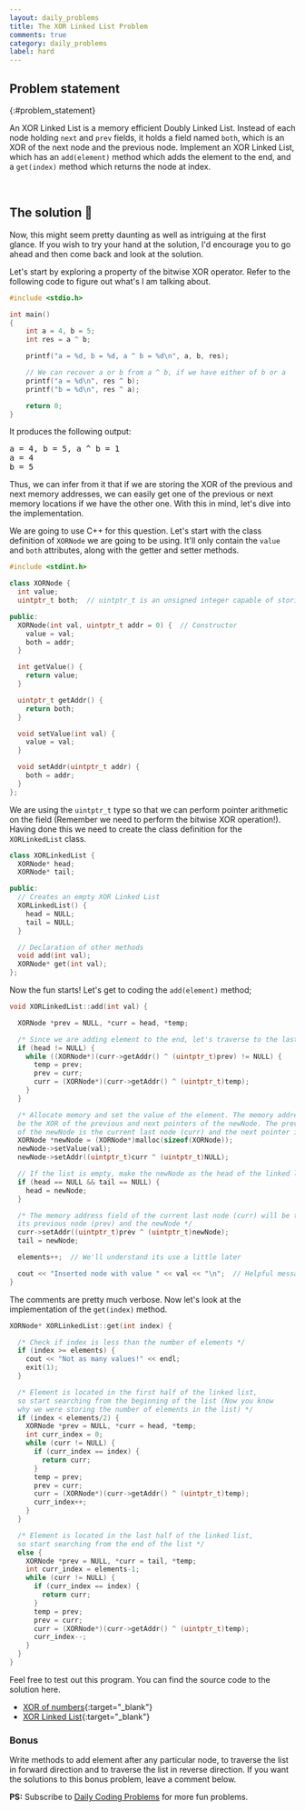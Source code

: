 ```yaml
---
layout: daily_problems
title: The XOR Linked List Problem
comments: true
category: daily_problems
label: hard
---
```


## Problem statement
{:#problem_statement}

An XOR Linked List is a memory efficient Doubly Linked List. Instead of each
node holding `next` and `prev` fields, it holds a field named `both`, which is
an XOR of the next node and the previous node. Implement an XOR Linked List,
which has an `add(element)` method which adds the element to the end, and a
`get(index)` method which returns the node at index.

<br />

## The solution 🎉

Now, this might seem pretty daunting as well as intriguing at the first glance.
If you wish to try your hand at the solution, I'd encourage you to go ahead and then
come back and look at the solution.

Let's start by exploring a property of the bitwise XOR operator. Refer to the
following code to figure out what's I am talking about.

```c
#include <stdio.h>

int main()
{
    int a = 4, b = 5;
    int res = a ^ b;

    printf("a = %d, b = %d, a ^ b = %d\n", a, b, res);

    // We can recover a or b from a ^ b, if we have either of b or a
    printf("a = %d\n", res ^ b);
    printf("b = %d\n", res ^ a);

    return 0;
}
```

It produces the following output:

<pre class="output">
a = 4, b = 5, a ^ b = 1
a = 4
b = 5
</pre>

Thus, we can infer from it that if we are storing the XOR of the previous and
next memory addresses, we can easily get one of the previous or next memory
locations if we have the other one. With this in mind, let's dive into the implementation.

We are going to use C++ for this question. Let's start with the class definition
of `XORNode` we are going to be using. It'll only contain the `value` and
`both` attributes, along with the getter and setter methods.

```c++
#include <stdint.h>

class XORNode {
  int value;
  uintptr_t both;  // uintptr_t is an unsigned integer capable of storing a pointer

public:
  XORNode(int val, uintptr_t addr = 0) {  // Constructor
    value = val;
    both = addr;
  }

  int getValue() {
    return value;
  }

  uintptr_t getAddr() {
    return both;
  }

  void setValue(int val) {
    value = val;
  }

  void setAddr(uintptr_t addr) {
    both = addr;
  }
};
```

We are using the `uintptr_t` type so that we can perform pointer arithmetic on
the field (Remember we need to perform the bitwise XOR operation!). Having done
this we need to create the class definition for the `XORLinkedList` class.

```c++
class XORLinkedList {
  XORNode* head;
  XORNode* tail;

public:
  // Creates an empty XOR Linked List
  XORLinkedList() {
    head = NULL;
    tail = NULL;
  }

  // Declaration of other methods
  void add(int val);
  XORNode* get(int val);
};
```

Now the fun starts! Let's get to coding the `add(element)` method;

```c++
void XORLinkedList::add(int val) {

  XORNode *prev = NULL, *curr = head, *temp;

  /* Since we are adding element to the end, let's traverse to the last element */
  if (head != NULL) {
    while ((XORNode*)(curr->getAddr() ^ (uintptr_t)prev) != NULL) {
      temp = prev;
      prev = curr;
      curr = (XORNode*)(curr->getAddr() ^ (uintptr_t)temp);
    }
  }

  /* Allocate memory and set the value of the element. The memory address field will
  be the XOR of the previous and next pointers of the newNode. The previous pointer
  of the newNode is the current last node (curr) and the next pointer is NULL */
  XORNode *newNode = (XORNode*)malloc(sizeof(XORNode));
  newNode->setValue(val);
  newNode->setAddr((uintptr_t)curr ^ (uintptr_t)NULL);

  // If the list is empty, make the newNode as the head of the linked list
  if (head == NULL && tail == NULL) {
    head = newNode;
  }

  /* The memory address field of the current last node (curr) will be the XOR of
  its previous node (prev) and the newNode */
  curr->setAddr((uintptr_t)prev ^ (uintptr_t)newNode);
  tail = newNode;

  elements++;  // We'll understand its use a little later

  cout << "Inserted node with value " << val << "\n";  // Helpful message
}
```

The comments are pretty much verbose. Now let's look at the implementation of the
`get(index)` method.

```c++
XORNode* XORLinkedList::get(int index) {

  /* Check if index is less than the number of elements */
  if (index >= elements) {
    cout << "Not as many values!" << endl;
    exit(1);
  }

  /* Element is located in the first half of the linked list,
  so start searching from the beginning of the list (Now you know
  why we were storing the number of elements in the list) */
  if (index < elements/2) {
    XORNode *prev = NULL, *curr = head, *temp;
    int curr_index = 0;
    while (curr != NULL) {
      if (curr_index == index) {
        return curr;
      }
      temp = prev;
      prev = curr;
      curr = (XORNode*)(curr->getAddr() ^ (uintptr_t)temp);
      curr_index++;
    }
  }

  /* Element is located in the last half of the linked list,
  so start searching from the end of the list */
  else {
    XORNode *prev = NULL, *curr = tail, *temp;
    int curr_index = elements-1;
    while (curr != NULL) {
      if (curr_index == index) {
        return curr;
      }
      temp = prev;
      prev = curr;
      curr = (XORNode*)(curr->getAddr() ^ (uintptr_t)temp);
      curr_index--;
    }
  }
}
```

Feel free to test out this program. You can find the source code to the solution here.
+ [XOR of numbers](https://onlinegdb.com/BJwItMA0V){:target="_blank"}
+ [XOR Linked List](https://onlinegdb.com/rJGCnfRC4){:target="_blank"}

### Bonus

Write methods to add element after any particular node, to traverse
the list in forward direction and to traverse the list in reverse direction. If
you want the solutions to this bonus problem, leave a comment below.

**PS:** Subscribe to [Daily Coding Problems](https://dailycodingproblems.com) for
more fun problems.
